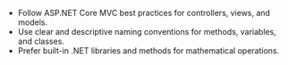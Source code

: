 - Follow ASP.NET Core MVC best practices for controllers, views, and models.
- Use clear and descriptive naming conventions for methods, variables, and classes.
- Prefer built-in .NET libraries and methods for mathematical operations.